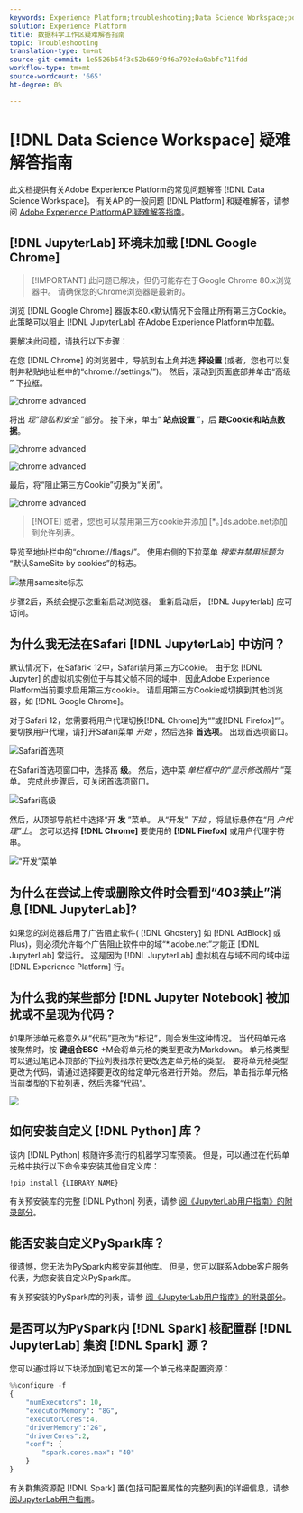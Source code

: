 ```yaml
---
keywords: Experience Platform;troubleshooting;Data Science Workspace;popular topics
solution: Experience Platform
title: 数据科学工作区疑难解答指南
topic: Troubleshooting
translation-type: tm+mt
source-git-commit: 1e5526b54f3c52b669f9f6a792eda0abfc711fdd
workflow-type: tm+mt
source-wordcount: '665'
ht-degree: 0%

---
```



# [!DNL Data Science Workspace] 疑难解答指南

此文档提供有关Adobe Experience Platform的常见问题解答 [!DNL Data Science Workspace]。 有关API的一般问题 [!DNL Platform] 和疑难解答，请参阅 [Adobe Experience PlatformAPI疑难解答指南](../landing/troubleshooting.md)。

## [!DNL JupyterLab] 环境未加载 [!DNL Google Chrome]

>[!IMPORTANT] 此问题已解决，但仍可能存在于Google Chrome 80.x浏览器中。 请确保您的Chrome浏览器是最新的。

浏览 [!DNL Google Chrome] 器版本80.x默认情况下会阻止所有第三方Cookie。 此策略可以阻止 [!DNL JupyterLab] 在Adobe Experience Platform中加载。

要解决此问题，请执行以下步骤：

在您 [!DNL Chrome] 的浏览器中，导航到右上角并选 **择设置** (或者，您也可以复制并粘贴地址栏中的“chrome://settings/”)。 然后，滚动到页面底部并单击“高级 **”** 下拉框。

![chrome advanced](./images/faq/chrome-advanced.png)

将出 *现“隐私和安全* ”部分。 接下来，单击“ **站点设置** ”，后 **跟Cookie和站点数据**。

![chrome advanced](./images/faq/privacy-security.png)

![chrome advanced](./images/faq/cookies.png)

最后，将“阻止第三方Cookie”切换为“关闭”。

![chrome advanced](./images/faq/toggle-off.png)

>[!NOTE] 或者，您也可以禁用第三方cookie并添加 [*。]ds.adobe.net添加到允许列表。

导览至地址栏中的“chrome://flags/”。 使用右侧的下拉菜单 *搜索并禁用标题为* “默认SameSite by cookies”的标志。

![禁用samesite标志](./images/faq/samesite-flag.png)

步骤2后，系统会提示您重新启动浏览器。 重新启动后， [!DNL Jupyterlab] 应可访问。

## 为什么我无法在Safari [!DNL JupyterLab] 中访问？

默认情况下，在Safari&lt; 12中，Safari禁用第三方Cookie。 由于您 [!DNL Jupyter] 的虚拟机实例位于与其父帧不同的域中，因此Adobe Experience Platform当前要求启用第三方cookie。 请启用第三方Cookie或切换到其他浏览器，如 [!DNL Google Chrome]。

对于Safari 12，您需要将用户代理切换[!DNL Chrome]为“”或[!DNL Firefox]“”。 要切换用户代理，请打开Safari菜单 *开始* ，然后选择 **首选项**。 出现首选项窗口。

![Safari首选项](./images/faq/preferences.png)

在Safari首选项窗口中，选择高 **级**。 然后，选中菜 *单栏框中的“显示修改照片* ”菜单。 完成此步骤后，可关闭首选项窗口。

![Safari高级](./images/faq/advanced.png)

然后，从顶部导航栏中选择“开 **发** ”菜单。 从“开发” *下拉* ，将鼠标悬停在“用 *户代理”上*。 您可以选择 **[!DNL Chrome]** 要使用的 **[!DNL Firefox]** 或用户代理字符串。

![“开发”菜单](./images/faq/user-agent.png)

## 为什么在尝试上传或删除文件时会看到“403禁止”消息 [!DNL JupyterLab]?

如果您的浏览器启用了广告阻止软件( [!DNL Ghostery] 如 [!DNL AdBlock] 或Plus)，则必须允许每个广告阻止软件中的域“\*.adobe.net”才能正 [!DNL JupyterLab] 常运行。 这是因为 [!DNL JupyterLab] 虚拟机在与域不同的域中运 [!DNL Experience Platform] 行。

## 为什么我的某些部分 [!DNL Jupyter Notebook] 被加扰或不呈现为代码？

如果所涉单元格意外从“代码”更改为“标记”，则会发生这种情况。 当代码单元格被聚焦时，按 **键组合ESC** +M会将单元格的类型更改为Markdown。 单元格类型可以通过笔记本顶部的下拉列表指示符更改选定单元格的类型。 要将单元格类型更改为代码，请通过选择要更改的给定单元格进行开始。 然后，单击指示单元格当前类型的下拉列表，然后选择“代码”。

![](./images/faq/code_type.png)

## 如何安装自定义 [!DNL Python] 库？

该内 [!DNL Python] 核随许多流行的机器学习库预装。 但是，可以通过在代码单元格中执行以下命令来安装其他自定义库：

```shell
!pip install {LIBRARY_NAME}
```

有关预安装库的完整 [!DNL Python] 列表，请参 [阅《JupyterLab用户指南》的附录部分](./jupyterlab/overview.md#supported-libraries)。

## 能否安装自定义PySpark库？

很遗憾，您无法为PySpark内核安装其他库。 但是，您可以联系Adobe客户服务代表，为您安装自定义PySpark库。

有关预安装的PySpark库的列表，请参 [阅《JupyterLab用户指南》的附录部分](./jupyterlab/overview.md#supported-libraries)。

## 是否可以为PySpark内 [!DNL Spark] 核配置群 [!DNL JupyterLab] 集资 [!DNL Spark] 源？

您可以通过将以下块添加到笔记本的第一个单元格来配置资源：

```python
%%configure -f 
{
    "numExecutors": 10,
    "executorMemory": "8G",
    "executorCores":4,
    "driverMemory":"2G",
    "driverCores":2,
    "conf": {
        "spark.cores.max": "40"
    }
}
```

有关群集资源配 [!DNL Spark] 置(包括可配置属性的完整列表)的详细信息，请参 [阅JupyterLab用户指南](./jupyterlab/overview.md#kernels)。